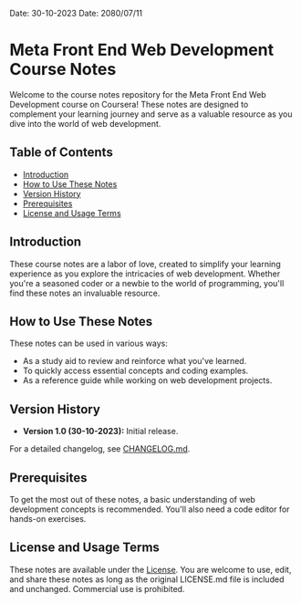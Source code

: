 
Date: 30-10-2023
Date: 2080/07/11


# Meta Front End Web Development Course Notes

Welcome to the course notes repository for the Meta Front End Web Development course on Coursera! These notes are designed to complement your learning journey and serve as a valuable resource as you dive into the world of web development.

## Table of Contents

- [Introduction](#introduction)
- [How to Use These Notes](#how-to-use-these-notes)
- [Version History](#version-history)
- [Prerequisites](#prerequisites)
- [License and Usage Terms](#license-and-usage-terms)

## Introduction

These course notes are a labor of love, created to simplify your learning experience as you explore the intricacies of web development. Whether you're a seasoned coder or a newbie to the world of programming, you'll find these notes an invaluable resource.

## How to Use These Notes

These notes can be used in various ways:

- As a study aid to review and reinforce what you've learned.
- To quickly access essential concepts and coding examples.
- As a reference guide while working on web development projects.

## Version History

- **Version 1.0 (30-10-2023):** Initial release.

For a detailed changelog, see [CHANGELOG.md](CHANGELOG.md).

## Prerequisites

To get the most out of these notes, a basic understanding of web development concepts is recommended. You'll also need a code editor for hands-on exercises.

## License and Usage Terms

These notes are available under the [License](LICENSE.md). You are welcome to use, edit, and share these notes as long as the original LICENSE.md file is included and unchanged. Commercial use is prohibited.

